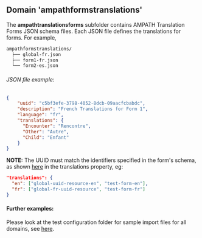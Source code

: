 ## Domain 'ampathformstranslations'
The **ampathtranslationsforms** subfolder contains AMPATH Translation Forms JSON schema files. Each JSON file defines the translations for forms. For example,

```bash
ampathformstranslations/
  ├── global-fr.json
  ├── form1-fr.json
  └── form2-es.json
```

###### JSON file example:
```json
{
    "uuid": "c5bf3efe-3798-4052-8dcb-09aacfcbabdc",
    "description": "French Translations for Form 1",
    "language": "fr",
    "translations": {
      "Encounter": "Rencontre",
      "Other": "Autre",
      "Child": "Enfant"
    }
}
```

**NOTE:** The UUID must match the identifiers specified in the form's schema, as shown [here](../readme/ampathforms.md) in the translations property, eg:
```json
"translations": {
  "en": ["global-uuid-resource-en", "test-form-en"],
  "fr": ["global-fr-uuid-resource", "test-form-fr"]
}
```

#### Further examples:
Please look at the test configuration folder for sample import files for all domains, see [here](../api/src/test/resources/testAppDataDir/configuration).
